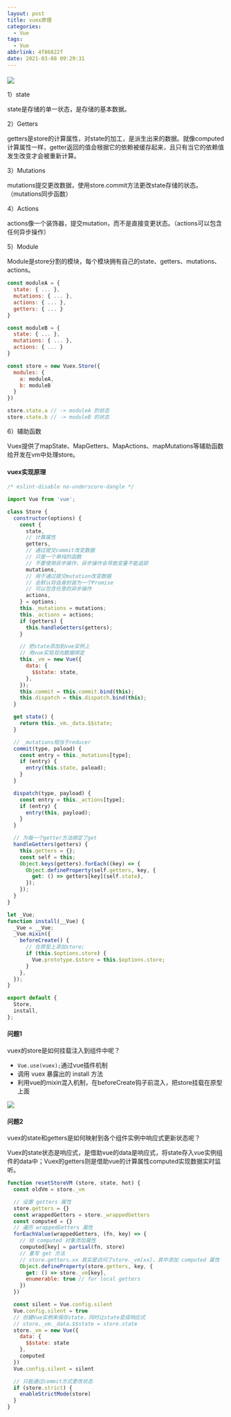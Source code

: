 ```yaml
---
layout: post
title: vuex原理
categories:
  - Vue
tags:
  - Vue
abbrlink: 4f86822f
date: 2021-03-08 09:29:31
---
```


#### 

![](0001.jpg)


1）state

state是存储的单一状态，是存储的基本数据。

2）Getters

getters是store的计算属性，对state的加工，是派生出来的数据。就像computed计算属性一样，getter返回的值会根据它的依赖被缓存起来，且只有当它的依赖值发生改变才会被重新计算。

3）Mutations

mutations提交更改数据，使用store.commit方法更改state存储的状态。（mutations同步函数）

4）Actions

actions像一个装饰器，提交mutation，而不是直接变更状态。（actions可以包含任何异步操作）

5）Module

Module是store分割的模块，每个模块拥有自己的state、getters、mutations、actions。

```javascript
const moduleA = {
  state: { ... },
  mutations: { ... },
  actions: { ... },
  getters: { ... }
}

const moduleB = {
  state: { ... },
  mutations: { ... },
  actions: { ... }
}

const store = new Vuex.Store({
  modules: {
    a: moduleA,
    b: moduleB
  }
})

store.state.a // -> moduleA 的状态
store.state.b // -> moduleB 的状态
```

6）辅助函数

Vuex提供了mapState、MapGetters、MapActions、mapMutations等辅助函数给开发在vm中处理store。


#### vuex实现原理

```javascript
/* eslint-disable no-underscore-dangle */

import Vue from 'vue';

class Store {
  constructor(options) {
    const {
      state,
      // 计算属性
      getters,
      // 通过提交commit改变数据
      // 只是一个单纯的函数
      // 不要使用异步操作，异步操作会导致变量不能追踪
      mutations,
      // 用于通过提交mutation改变数据
      // 会默认将自身封装为一个Promise
      // 可以包含任意的异步操作
      actions,
    } = options;
    this._mutations = mutations;
    this._actions = actions;
    if (getters) {
      this.handleGetters(getters);
    }

    // 把state添加到vue实例上
    // 用vue实现双向数据绑定
    this._vm = new Vue({
      data: {
        $$state: state,
      },
    });
    this.commit = this.commit.bind(this);
    this.dispatch = this.dispatch.bind(this);
  }

  get state() {
    return this._vm._data.$$state;
  }

  // _mutations相当于reducer
  commit(type, paload) {
    const entry = this._mutations[type];
    if (entry) {
      entry(this.state, paload);
    }
  }

  dispatch(type, payload) {
    const entry = this._actions[type];
    if (entry) {
      entry(this, payload);
    }
  }

  // 为每一个getter方法绑定了get
  handleGetters(getters) {
    this.getters = {};
    const self = this;
    Object.keys(getters).forEach((key) => {
      Object.defineProperty(self.getters, key, {
        get: () => getters[key](self.state),
      });
    });
  }
}

let _Vue;
function install(__Vue) {
  _Vue = __Vue;
  _Vue.mixin({
    beforeCreate() {
      // 在原型上添加store;
      if (this.$options.store) {
        Vue.prototype.$store = this.$options.store;
      }
    },
  });
}

export default {
  Store,
  install,
};

```

#### 问题1

vuex的store是如何挂载注入到组件中呢？

+ `Vue.use(vuex);`通过vue插件机制
+ 调用 vuex 暴露出的 install 方法
+ 利用vue的mixin混入机制，在beforeCreate钩子前混入，把store挂载在原型上面

![](0002.jpg)

#### 问题2

vuex的state和getters是如何映射到各个组件实例中响应式更新状态呢？

Vuex的state状态是响应式，是借助vue的data是响应式，将state存入vue实例组件的data中；Vuex的getters则是借助vue的计算属性computed实现数据实时监听。

```javascript
function resetStoreVM (store, state, hot) {
  const oldVm = store._vm

  // 设置 getters 属性
  store.getters = {}
  const wrappedGetters = store._wrappedGetters
  const computed = {}
  // 遍历 wrappedGetters 属性
  forEachValue(wrappedGetters, (fn, key) => {
    // 给 computed 对象添加属性
    computed[key] = partial(fn, store)
    // 重写 get 方法
    // store.getters.xx 其实是访问了store._vm[xx]，其中添加 computed 属性
    Object.defineProperty(store.getters, key, {
      get: () => store._vm[key],
      enumerable: true // for local getters
    })
  })

  const silent = Vue.config.silent
  Vue.config.silent = true
  // 创建Vue实例来保存state，同时让state变成响应式
  // store._vm._data.$$state = store.state
  store._vm = new Vue({
    data: {
      $$state: state
    },
    computed
  })
  Vue.config.silent = silent

  // 只能通过commit方式更改状态
  if (store.strict) {
    enableStrictMode(store)
  }
}
```